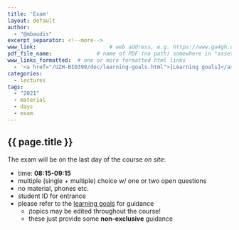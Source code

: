 ```yaml
---
title: 'Exam'
layout: default
author:
  - "@mbaudis"
excerpt_separator: <!--more-->
www_link: 						# web address, e.g. https://www.ga4gh.org; auto-linked
pdf_file_name: 				# name of PDF (no path) somewhere in "assets"; auto-linked
www_links_formatted:  # one or more formatted html links
  - '<a href="/UZH-BIO390/doc/learning-goals.html">[Learning goals]</a>'
categories:
  - lectures
tags:
  - "2021"
  - material
  - days
  - exam
---
```


## {{ page.title }}

The exam will be on the last day of the course *on site*:

* time: **08:15-09:15**
* multiple (single + multiple) choice w/ one or two open questions
* no material, phones etc.
* student ID for entrance
* please refer to the [learning goals](/UZH-BIO390/doc/learning-goals.html) for guidance
    - ¡topics may be edited throughout the course!
    - these just provide some __non-exclusive__ guidance
